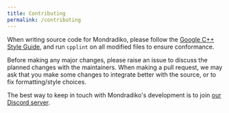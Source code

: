 ```yaml
---
title: Contributing
permalink: /contributing
---
```


When writing source code for Mondradiko, please follow the
[Google C++ Style Guide](https://google.github.io/styleguide/cppguide.html), and
run `cpplint` on all modified files to ensure conformance.

Before making any major changes, please raise an issue to discuss the planned
changes with the maintainers. When making a pull request, we may ask that you
make some changes to integrate better with the source, or to fix
formatting/style choices.

The best way to keep in touch with Mondradiko's development is to join
[our Discord server](https://discord.gg/NENngxc).
